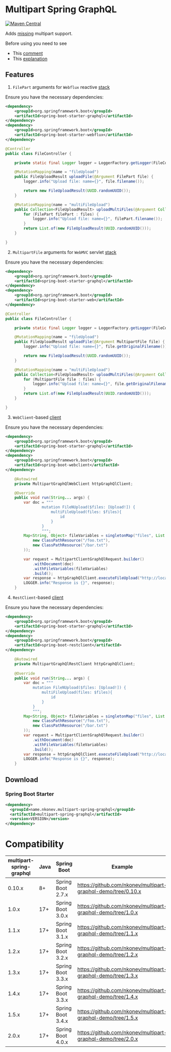 # Multipart Spring GraphQL
[![Maven Central](https://img.shields.io/maven-central/v/name.nkonev.multipart-spring-graphql/multipart-spring-graphql)](https://central.sonatype.com/namespace/name.nkonev.multipart-spring-graphql)

Adds [missing](https://github.com/spring-projects/spring-graphql/issues/69) multipart support.

Before using you need to see
* This [comment](https://github.com/spring-projects/spring-graphql/pull/430#issuecomment-1476186878)
* This [explanation](https://www.apollographql.com/blog/backend/file-uploads/file-upload-best-practices/)

## Features
1. `FilePart` arguments  for `Webflux` reactive [stack](https://github.com/nkonev/multipart-graphql-demo/tree/master/server-webflux)

Ensure you have the necessary dependencies:
```xml
<dependency>
    <groupId>org.springframework.boot</groupId>
    <artifactId>spring-boot-starter-graphql</artifactId>
</dependency>
<dependency>
    <groupId>org.springframework.boot</groupId>
    <artifactId>spring-boot-starter-webflux</artifactId>
</dependency>
```

```java
@Controller
public class FileController {

    private static final Logger logger = LoggerFactory.getLogger(FileController.class);

    @MutationMapping(name = "fileUpload")
    public FileUploadResult uploadFile(@Argument FilePart file) {
        logger.info("Upload file: name={}", file.filename());

        return new FileUploadResult(UUID.randomUUID());
    }

    @MutationMapping(name = "multiFileUpload")
    public Collection<FileUploadResult> uploadMultiFiles(@Argument Collection<FilePart> files) {
        for (FilePart filePart : files) {
            logger.info("Upload file: name={}", filePart.filename());
        }
        return List.of(new FileUploadResult(UUID.randomUUID()));
    }

}
```

2. `MultipartFile` arguments for `WebMVC` servlet [stack](https://github.com/nkonev/multipart-graphql-demo/tree/master/server-webmvc)

Ensure you have the necessary dependencies:
```xml
<dependency>
    <groupId>org.springframework.boot</groupId>
    <artifactId>spring-boot-starter-graphql</artifactId>
</dependency>
<dependency>
    <groupId>org.springframework.boot</groupId>
    <artifactId>spring-boot-starter-web</artifactId>
</dependency>
```

```java
@Controller
public class FileController {

    private static final Logger logger = LoggerFactory.getLogger(FileController.class);

    @MutationMapping(name = "fileUpload")
    public FileUploadResult uploadFile(@Argument MultipartFile file) {
        logger.info("Upload file: name={}", file.getOriginalFilename());

        return new FileUploadResult(UUID.randomUUID());
    }

    @MutationMapping(name = "multiFileUpload")
    public Collection<FileUploadResult> uploadMultiFiles(@Argument Collection<MultipartFile> files) {
        for (MultipartFile file : files) {
            logger.info("Upload file: name={}", file.getOriginalFilename());
        }
        return List.of(new FileUploadResult(UUID.randomUUID()));
    }

}
```

3. `WebClient`-based [client](https://github.com/nkonev/multipart-graphql-demo/tree/master/client-webflux)

Ensure you have the necessary dependencies:
```xml
<dependency>
    <groupId>org.springframework.boot</groupId>
    <artifactId>spring-boot-starter-graphql</artifactId>
</dependency>
<dependency>
    <groupId>org.springframework.boot</groupId>
    <artifactId>spring-boot-webclient</artifactId>
</dependency>
```

```java
    @Autowired
    private MultipartGraphQlWebClient httpGraphQlClient;

    @Override
    public void run(String... args) {
        var doc = """
                mutation FileNUpload($files: [Upload!]) {
                    multiFileUpload(files: $files){
                        id
                    }
                }
                """;
        Map<String, Object> fileVariables = singletonMap("files", List.of(
            new ClassPathResource("/foo.txt"), 
            new ClassPathResource("/bar.txt")
        ));

        var request = MultipartClientGraphQlRequest.builder()
            .withDocument(doc)
            .withFileVariables(fileVariables)
            .build();
        var response = httpGraphQlClient.executeFileUpload("http://localhost:8899/graphql", request).block();
        LOGGER.info("Response is {}", response);
    }
```

4. `RestClient`-based [client](https://github.com/nkonev/multipart-graphql-demo/tree/master/client-webmvc)

Ensure you have the necessary dependencies:
```xml
<dependency>
    <groupId>org.springframework.boot</groupId>
    <artifactId>spring-boot-starter-graphql</artifactId>
</dependency>
<dependency>
    <groupId>org.springframework.boot</groupId>
    <artifactId>spring-boot-restclient</artifactId>
</dependency>
```

```java
    @Autowired
    private MultipartGraphQlRestClient httpGraphQlClient;
    
    @Override
    public void run(String... args) {
        var doc = """
            mutation FileNUpload($files: [Upload!]) {
                multiFileUpload(files: $files){
                    id
                }
            }
            """;
        Map<String, Object> fileVariables = singletonMap("files", List.of(
            new ClassPathResource("/foo.txt"), 
            new ClassPathResource("/bar.txt")
        ));
        var request = MultipartClientGraphQlRequest.builder()
            .withDocument(doc)
            .withFileVariables(fileVariables)
            .build();
        var response = httpGraphQlClient.executeFileUpload("http://localhost:8889/graphql", request);
        LOGGER.info("Response is {}", response);
    } 
```

## Download

### Spring Boot Starter
```xml
<dependency>
  <groupId>name.nkonev.multipart-spring-graphql</groupId>
  <artifactId>multipart-spring-graphql</artifactId>
  <version>VERSION</version>
</dependency>
```

# Compatibility

| multipart-spring-graphql | Java | Spring Boot       | Example                                                      |
|--------------------------|------|-------------------|--------------------------------------------------------------|
| 0.10.x                   | 8+   | Spring Boot 2.7.x | https://github.com/nkonev/multipart-graphql-demo/tree/0.10.x |
| 1.0.x                    | 17+  | Spring Boot 3.0.x | https://github.com/nkonev/multipart-graphql-demo/tree/1.0.x  |
| 1.1.x                    | 17+  | Spring Boot 3.1.x | https://github.com/nkonev/multipart-graphql-demo/tree/1.1.x  |
| 1.2.x                    | 17+  | Spring Boot 3.2.x | https://github.com/nkonev/multipart-graphql-demo/tree/1.2.x  |
| 1.3.x                    | 17+  | Spring Boot 3.3.x | https://github.com/nkonev/multipart-graphql-demo/tree/1.3.x  |
| 1.4.x                    | 17+  | Spring Boot 3.3.x | https://github.com/nkonev/multipart-graphql-demo/tree/1.4.x  |
| 1.5.x                    | 17+  | Spring Boot 3.4.x | https://github.com/nkonev/multipart-graphql-demo/tree/1.5.x  |
| 2.0.x                    | 17+  | Spring Boot 4.0.x | https://github.com/nkonev/multipart-graphql-demo/tree/2.0.x  |
